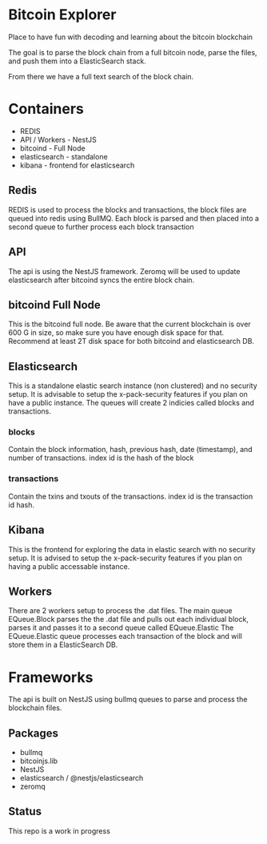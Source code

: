 # Bitcoin Explorer
Place to have fun with decoding and learning about the bitcoin blockchain

The goal is to parse the block chain from a full bitcoin node, parse the files, and push them into a ElasticSearch stack.

From there we have a full text search of the block chain.


# Containers
* REDIS
* API / Workers - NestJS
* bitcoind - Full Node
* elasticsearch - standalone
* kibana - frontend for elasticsearch

## Redis
REDIS is used to process the blocks and transactions, the block files are queued into redis using BullMQ.  Each block is parsed and then placed into a second queue to further process each block transaction

## API
The api is using the NestJS framework. Zeromq will be used to update elasticsearch after bitcoind syncs the entire block chain.

## bitcoind Full Node
This is the bitcoind full node. Be aware that the current blockchain is over 600 G in size, so make sure you have enough disk space for that. Recommend at least 2T disk space for both bitcoind and elasticsearch DB.

## Elasticsearch
This is a standalone elastic search instance (non clustered) and no security setup. It is advisable to setup the x-pack-security features if you plan on have a public instance. The queues will create 2 indicies called blocks and transactions.
### blocks
Contain the block information, hash, previous hash, date (timestamp), and number of transactions. index id is the hash of the block
### transactions
Contain the txins and txouts of the transactions. index id is the transaction id hash.

## Kibana
This is the frontend for exploring the data in elastic search with no security setup. It is advised to setup the x-pack-security features if you plan on having a public accessable instance.

## Workers
There are 2 workers setup to process the .dat files. The main queue EQueue.Block parses the the .dat file and pulls out each individual block, parses it and passes it to a second queue called EQueue.Elastic
The EQueue.Elastic queue processes each transaction of the block and will store them in a ElasticSearch DB.

# Frameworks

The api is built on NestJS using bullmq queues to parse and process the blockchain files.



## Packages
* bullmq
* bitcoinjs.lib
* NestJS
* elasticsearch / @nestjs/elasticsearch
* zeromq

## Status
This repo is a work in progress
